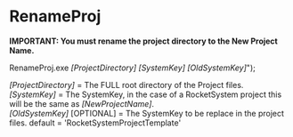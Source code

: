 # RenameProj

**IMPORTANT: You must rename the project directory to the New Project Name.**

RenameProj.exe *[ProjectDirectory]* *[SystemKey]* *[OldSystemKey]*");  


*[ProjectDirectory]* = The FULL root directory of the Project files.  
*[SystemKey]* = The SystemKey, in the case of a RocketSystem project this will be the same as *[NewProjectName]*.  
*[OldSystemKey]* [OPTIONAL] = The SystemKey to be replace in the project files. default = 'RocketSystemProjectTemplate'  

